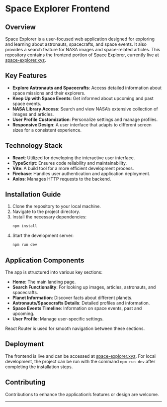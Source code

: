 # Space Explorer Frontend

## Overview
Space Explorer is a user-focused web application designed for exploring and learning about astronauts, spacecrafts, and space events. It also provides a search feature for NASA images and space-related articles. This repository contains the frontend portion of Space Explorer, currently live at [space-explorer.xyz](https://space-explorer.xyz).

## Key Features
- **Explore Astronauts and Spacecrafts**: Access detailed information about space missions and their explorers.
- **Keep Up with Space Events**: Get informed about upcoming and past space events.
- **NASA Library Access**: Search and view NASA’s extensive collection of images and articles.
- **User Profile Customization**: Personalize settings and manage profiles.
- **Responsive Design**: A user interface that adapts to different screen sizes for a consistent experience.

## Technology Stack
- **React**: Utilized for developing the interactive user interface.
- **TypeScript**: Ensures code reliability and maintainability.
- **Vite**: A build tool for a more efficient development process.
- **Firebase**: Handles user authentication and application deployment.
- **Axios**: Manages HTTP requests to the backend.

## Installation Guide
1. Clone the repository to your local machine.
2. Navigate to the project directory.
3. Install the necessary dependencies:
   ```bash
   npm install
   ```
4. Start the development server:
   ```bash
   npm run dev
   ```

## Application Components
The app is structured into various key sections:
- **Home**: The main landing page.
- **Search Functionality**: For looking up images, articles, astronauts, and spacecrafts.
- **Planet Information**: Discover facts about different planets.
- **Astronauts/Spacecrafts Details**: Detailed profiles and information.
- **Space Events Timeline**: Information on space events, past and upcoming.
- **User Profile**: Manage user-specific settings.

React Router is used for smooth navigation between these sections.

## Deployment
The frontend is live and can be accessed at [space-explorer.xyz](https://space-explorer.xyz). For local development, the project can be run with the command `npm run dev` after completing the installation steps.

## Contributing
Contributions to enhance the application’s features or design are welcome.

---

